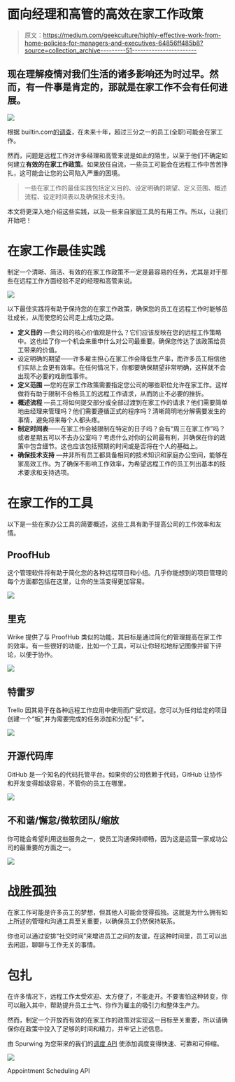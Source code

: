 # 面向经理和高管的高效在家工作政策

> 原文：<https://medium.com/geekculture/highly-effective-work-from-home-policies-for-managers-and-executives-64856ff485b8?source=collection_archive---------51----------------------->

## 现在理解疫情对我们生活的诸多影响还为时过早。然而，有一件事是肯定的，那就是在家工作不会有任何进展。

![](img/2ec1ff145c5172aa3b37383ed5cf93fc.png)

根据 builtin.com[的调查](https://builtin.com/company-culture/work-from-home-policy)，在未来十年，超过三分之一的员工(全职)可能会在家工作。

然而，问题是远程工作对许多经理和高管来说是如此的陌生，以至于他们不确定如何建立**有效的在家工作政策**。如果放任自流，一些员工可能会在远程工作中苦苦挣扎，这可能会让您的公司陷入严重的困境。

> 一些在家工作的最佳实践包括定义目的、设定明确的期望、定义范围、概述流程、设定时间表以及确保技术支持。

本文将更深入地介绍这些实践，以及一些来自家庭工具的有用工作。所以，让我们开始吧！

# 在家工作最佳实践

制定一个清晰、简洁、有效的在家工作政策不一定是最容易的任务，尤其是对于那些在远程工作方面经验不足的经理和高管来说。

![](img/8156edc13fb9e2d26f27a2a08b6fb5e4.png)

以下最佳实践将有助于保持您的在家工作政策，确保您的员工在远程工作时能够茁壮成长，从而使您的公司走上成功之路。

*   **定义目的** —贵公司的核心价值观是什么？它们应该反映在您的远程工作策略中。这也给了你一个机会来重申什么对公司最重要。确保您传达了该政策给员工带来的价值。
*   设定明确的期望——许多雇主担心在家工作会降低生产率，而许多员工相信他们实际上会更有效率。在任何情况下，你都要确保期望非常明确，这样就不会出现不必要的戏剧性事件。
*   **定义范围** —您的在家工作政策需要指定您公司的哪些职位允许在家工作。这样做将有助于限制不合格员工的远程工作请求，从而防止不必要的挫折。
*   **概述流程** —员工将如何提交部分或全部过渡到在家工作的请求？他们需要简单地由经理来管理吗？他们需要遵循正式的程序吗？清晰简明地分解需要发生的事情，避免将来每个人都头疼。
*   **制定时间表**——在家工作会被限制在特定的日子吗？会有“周三在家工作”吗？或者星期五可以不去办公室吗？考虑什么对你的公司最有利，并确保在你的政策中包含细节。这也应该包括预期的时间或是否将在个人的基础上。
*   **确保技术支持** —并非所有员工都具备相同的技术知识和家庭办公空间，能够在家高效工作。为了确保不影响工作效率，为希望远程工作的员工列出基本的技术要求和支持选项。

# 在家工作的工具

以下是一些在家办公工具的简要概述，这些工具有助于提高公司的工作效率和友情。

## ProofHub

这个管理软件将有助于简化您的各种远程项目和小组。几乎你能想到的项目管理的每个方面都包括在这里，让你的生活变得更加容易。

![](img/685b1cc8c5eba82edbadb0d93d56357d.png)

## 里克

Wrike 提供了与 ProofHub 类似的功能，其目标是通过简化的管理提高在家工作的效率。有一些很好的功能，比如一个工具，可以让你轻松地标记图像并留下评论，以便于协作。

![](img/d0f790e4e2e579344a8a2bb922be17d6.png)

## 特雷罗

Trello 因其易于在各种远程工作应用中使用而广受欢迎。您可以为任何给定的项目创建一个“板”,并为需要完成的任务添加和分配“卡”。

![](img/2a085e8b08accf228434f8cca346ad81.png)

## 开源代码库

GitHub 是一个知名的代码托管平台。如果你的公司依赖于代码，GitHub 让协作和开发变得超级容易，不管你的员工在哪里。

![](img/db86f3c90ceb58ec760e757bc5ceba10.png)

## 不和谐/懈怠/微软团队/缩放

你可能会希望利用这些服务之一，使员工沟通保持顺畅，因为这是运营一家成功公司的最重要的方面之一。

![](img/cdab5e1d8b825476d5ee97f00a82cc36.png)

# 战胜孤独

在家工作可能是许多员工的梦想，但其他人可能会觉得孤独。这就是为什么拥有如上所述的管理和沟通工具至关重要，以确保员工仍然保持联系。

你也可以通过安排“社交时间”来增进员工之间的友谊，在这种时间里，员工可以出去闲逛，聊聊与工作无关的事情。

# 包扎

在许多情况下，远程工作太受欢迎、太方便了，不能走开。不要害怕这种转变，你可以融入其中，帮助提升员工士气、你作为雇主的吸引力和整体生产力。

然而，制定一个开放而有效的在家工作的政策对实现这一目标至关重要，所以请确保你在政策中投入了足够的时间和精力，并牢记上述信息。

由 Spurwing 为您带来的我们的[调度 API](https://www.spurwing.io/) 使添加调度变得快速、可靠和可伸缩。

![](img/36607460aad21519d0f463cd485efb32.png)

Appointment Scheduling API